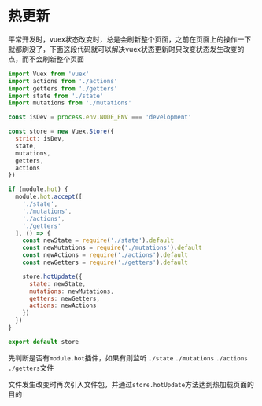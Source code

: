 # 热更新

平常开发时，vuex状态改变时，总是会刷新整个页面，之前在页面上的操作一下就都刷没了，下面这段代码就可以解决vuex状态更新时只改变状态发生改变的点，而不会刷新整个页面

```js
import Vuex from 'vuex'
import actions from './actions'
import getters from './getters'
import state from './state'
import mutations from './mutations'

const isDev = process.env.NODE_ENV === 'development'

const store = new Vuex.Store({
  strict: isDev,
  state,
  mutations,
  getters,
  actions
})

if (module.hot) {
  module.hot.accept([
    './state',
    './mutations',
    './actions',
    './getters'
  ], () => {
    const newState = require('./state').default
    const newMutations = require('./mutations').default
    const newActions = require('./actions').default
    const newGetters = require('./getters').default

    store.hotUpdate({
      state: newState,
      mutations: newMutations,
      getters: newGetters,
      actions: newActions
    })
  })
}

export default store
```

先判断是否有`module.hot`插件，如果有则监听 `./state` `./mutations` `./actions` `./getters`文件

文件发生改变时再次引入文件包，并通过`store.hotUpdate`方法达到热加载页面的目的
